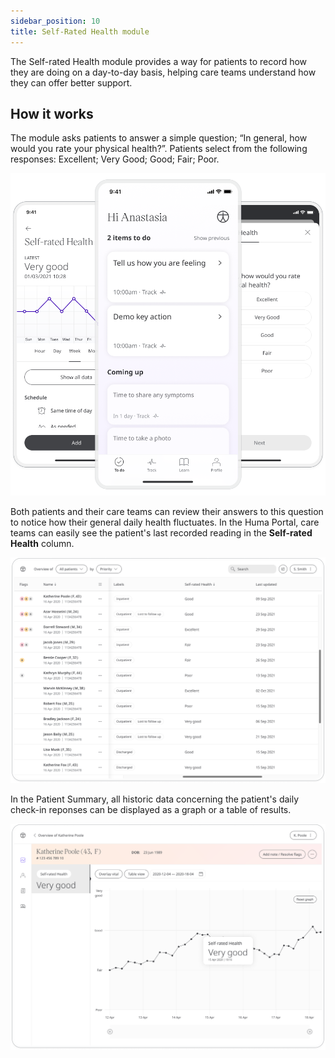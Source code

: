 ```yaml
---
sidebar_position: 10
title: Self-Rated Health module 
---
```


The Self-rated Health module provides a way for patients to record how they are doing on a day-to-day basis, helping care teams understand how they can offer better support.

## How it works

The module asks patients to answer a simple question; “In general, how would you rate your physical health?”. Patients select from the following responses: Excellent; Very Good; Good; Fair; Poor.

![Self-Rated Health](./assets/SelfRated01.png)

Both patients and their care teams can review their answers to this question to notice how their general daily health fluctuates. In the Huma Portal, care teams can easily see the patient's last recorded reading in the **Self-rated Health** column.

![Self-Rated Health](./assets/SelfRated02.png)

In the Patient Summary, all historic data concerning the patient's daily check-in reponses can be displayed as a graph or a table of results.

![Self-Rated Health](./assets/SelfRated03.png)
